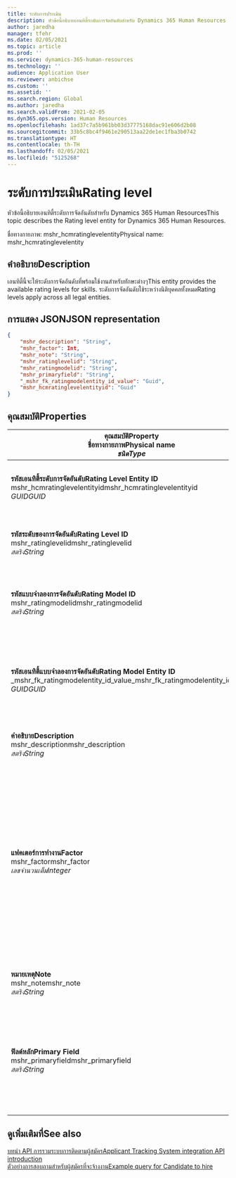 ```yaml
---
title: ระดับการประเมิน
description: หัวข้อนี้อธิบายเอนทิตี้ระดับการจัดอันดับสำหรับ Dynamics 365 Human Resources
author: jaredha
manager: tfehr
ms.date: 02/05/2021
ms.topic: article
ms.prod: ''
ms.service: dynamics-365-human-resources
ms.technology: ''
audience: Application User
ms.reviewer: anbichse
ms.custom: ''
ms.assetid: ''
ms.search.region: Global
ms.author: jaredha
ms.search.validFrom: 2021-02-05
ms.dyn365.ops.version: Human Resources
ms.openlocfilehash: 1ad37c7a5b961bb03d37775168dac91e606d2b08
ms.sourcegitcommit: 33b5c8bc4f9461e290513aa22de1ec1fba3b0742
ms.translationtype: HT
ms.contentlocale: th-TH
ms.lasthandoff: 02/05/2021
ms.locfileid: "5125268"
---
```

# <a name="rating-level"></a><span data-ttu-id="3a2a1-103">ระดับการประเมิน</span><span class="sxs-lookup"><span data-stu-id="3a2a1-103">Rating level</span></span>

<span data-ttu-id="3a2a1-104">หัวข้อนี้อธิบายเอนทิตี้ระดับการจัดอันดับสำหรับ Dynamics 365 Human Resources</span><span class="sxs-lookup"><span data-stu-id="3a2a1-104">This topic describes the Rating level entity for Dynamics 365 Human Resources.</span></span>

<span data-ttu-id="3a2a1-105">ชื่อทางกายภาพ: mshr_hcmratinglevelentity</span><span class="sxs-lookup"><span data-stu-id="3a2a1-105">Physical name: mshr_hcmratinglevelentity</span></span>

## <a name="description"></a><span data-ttu-id="3a2a1-106">คำอธิบาย</span><span class="sxs-lookup"><span data-stu-id="3a2a1-106">Description</span></span>

<span data-ttu-id="3a2a1-107">เอนทิตี้นี้จะให้ระดับการจัดอันดับที่พร้อมใช้งานสำหรับทักษะต่างๆ</span><span class="sxs-lookup"><span data-stu-id="3a2a1-107">This entity provides the available rating levels for skills.</span></span> <span data-ttu-id="3a2a1-108">ระดับการจัดอันดับใช้ระหว่างนิติบุคคลทั้งหมด</span><span class="sxs-lookup"><span data-stu-id="3a2a1-108">Rating levels apply across all legal entities.</span></span>

## <a name="json-representation"></a><span data-ttu-id="3a2a1-109">การแสดง JSON</span><span class="sxs-lookup"><span data-stu-id="3a2a1-109">JSON representation</span></span>

```json
{
    "mshr_description": "String",
    "mshr_factor": Int,
    "mshr_note": "String",
    "mshr_ratinglevelid": "String",
    "mshr_ratingmodelid": "String",
    "mshr_primaryfield": "String",
    "_mshr_fk_ratingmodelentity_id_value": "Guid",
    "mshr_hcmratinglevelentityid": "Guid"
}
```

## <a name="properties"></a><span data-ttu-id="3a2a1-110">คุณสมบัติ</span><span class="sxs-lookup"><span data-stu-id="3a2a1-110">Properties</span></span>

| <span data-ttu-id="3a2a1-111">คุณสมบัติ</span><span class="sxs-lookup"><span data-stu-id="3a2a1-111">Property</span></span><br><span data-ttu-id="3a2a1-112">**ชื่อทางกายภาพ**</span><span class="sxs-lookup"><span data-stu-id="3a2a1-112">**Physical name**</span></span><br><span data-ttu-id="3a2a1-113">**_ชนิด_**</span><span class="sxs-lookup"><span data-stu-id="3a2a1-113">**_Type_**</span></span> | <span data-ttu-id="3a2a1-114">ใช้</span><span class="sxs-lookup"><span data-stu-id="3a2a1-114">Use</span></span> | <span data-ttu-id="3a2a1-115">คำอธิบาย</span><span class="sxs-lookup"><span data-stu-id="3a2a1-115">Description</span></span> |
| --- | --- | --- |
| <span data-ttu-id="3a2a1-116">**รหัสเอนทิตี้ระดับการจัดอันดับ**</span><span class="sxs-lookup"><span data-stu-id="3a2a1-116">**Rating Level Entity ID**</span></span><br><span data-ttu-id="3a2a1-117">mshr_hcmratinglevelentityid</span><span class="sxs-lookup"><span data-stu-id="3a2a1-117">mshr_hcmratinglevelentityid</span></span><br><span data-ttu-id="3a2a1-118">*GUID*</span><span class="sxs-lookup"><span data-stu-id="3a2a1-118">*GUID*</span></span> | <span data-ttu-id="3a2a1-119">อ่านอย่างเดียว</span><span class="sxs-lookup"><span data-stu-id="3a2a1-119">Read-only</span></span><br><span data-ttu-id="3a2a1-120">จำเป็นต้องระบุ</span><span class="sxs-lookup"><span data-stu-id="3a2a1-120">Required</span></span><br><span data-ttu-id="3a2a1-121">ระบบถูกสร้างขึ้น</span><span class="sxs-lookup"><span data-stu-id="3a2a1-121">System-generated</span></span> | <span data-ttu-id="3a2a1-122">ตัวระบุเฉพาะที่ระบบสร้างขึ้นสำหรับระดับ</span><span class="sxs-lookup"><span data-stu-id="3a2a1-122">The system-generated unique identifier for the level.</span></span> |
| <span data-ttu-id="3a2a1-123">**รหัสระดับของการจัดอันดับ**</span><span class="sxs-lookup"><span data-stu-id="3a2a1-123">**Rating Level ID**</span></span><br><span data-ttu-id="3a2a1-124">mshr_ratinglevelid</span><span class="sxs-lookup"><span data-stu-id="3a2a1-124">mshr_ratinglevelid</span></span><br><span data-ttu-id="3a2a1-125">*สตริง*</span><span class="sxs-lookup"><span data-stu-id="3a2a1-125">*String*</span></span> | <span data-ttu-id="3a2a1-126">อ่าน/เขียน</span><span class="sxs-lookup"><span data-stu-id="3a2a1-126">Read/write</span></span><br><span data-ttu-id="3a2a1-127">จำเป็นต้องระบุ</span><span class="sxs-lookup"><span data-stu-id="3a2a1-127">Required</span></span> | <span data-ttu-id="3a2a1-128">ตัวระบุเฉพาะที่ผู้ใช้สามารถอ่านได้สำหรับระดับ</span><span class="sxs-lookup"><span data-stu-id="3a2a1-128">User-readable unique identifier for the level.</span></span> |
| <span data-ttu-id="3a2a1-129">**รหัสแบบจำลองการจัดอันดับ**</span><span class="sxs-lookup"><span data-stu-id="3a2a1-129">**Rating Model ID**</span></span><br><span data-ttu-id="3a2a1-130">mshr_ratingmodelid</span><span class="sxs-lookup"><span data-stu-id="3a2a1-130">mshr_ratingmodelid</span></span><br><span data-ttu-id="3a2a1-131">*สตริง*</span><span class="sxs-lookup"><span data-stu-id="3a2a1-131">*String*</span></span> | <span data-ttu-id="3a2a1-132">อ่าน/เขียน</span><span class="sxs-lookup"><span data-stu-id="3a2a1-132">Read/write</span></span><br><span data-ttu-id="3a2a1-133">จำเป็นต้องระบุ</span><span class="sxs-lookup"><span data-stu-id="3a2a1-133">Required</span></span> | <span data-ttu-id="3a2a1-134">แบบจำลองการจัดอันดับซึ่งระดับการจัดอันดับเป็นสมาชิกอยู่</span><span class="sxs-lookup"><span data-stu-id="3a2a1-134">The rating model to which the rating level belongs.</span></span> |
| <span data-ttu-id="3a2a1-135">**รหัสเอนทิตี้แบบจำลองการจัดอันดับ**</span><span class="sxs-lookup"><span data-stu-id="3a2a1-135">**Rating Model Entity ID**</span></span><br><span data-ttu-id="3a2a1-136">_mshr_fk_ratingmodelentity_id_value</span><span class="sxs-lookup"><span data-stu-id="3a2a1-136">_mshr_fk_ratingmodelentity_id_value</span></span><br><span data-ttu-id="3a2a1-137">*GUID*</span><span class="sxs-lookup"><span data-stu-id="3a2a1-137">*GUID*</span></span> | <span data-ttu-id="3a2a1-138">อ่านอย่างเดียว</span><span class="sxs-lookup"><span data-stu-id="3a2a1-138">Read-only</span></span><br><span data-ttu-id="3a2a1-139">จำเป็นต้องระบุ</span><span class="sxs-lookup"><span data-stu-id="3a2a1-139">Required</span></span><br><span data-ttu-id="3a2a1-140">คีย์นอก: mshr_hcmratingmodelentityid ของ mshr_hcmratingmodelentity</span><span class="sxs-lookup"><span data-stu-id="3a2a1-140">Foreign key: mshr_hcmratingmodelentityid of mshr_hcmratingmodelentity</span></span> | <span data-ttu-id="3a2a1-141">ตัวระบุที่สร้างขึ้นสำหรับแบบจำลองการจัดอันดับซึ่งระดับการจัดอันดับเป็นสมาชิกอยู่</span><span class="sxs-lookup"><span data-stu-id="3a2a1-141">The system-generated identifier for the rating model to which the rating level belongs.</span></span> |
| <span data-ttu-id="3a2a1-142">**คำอธิบาย**</span><span class="sxs-lookup"><span data-stu-id="3a2a1-142">**Description**</span></span><br><span data-ttu-id="3a2a1-143">mshr_description</span><span class="sxs-lookup"><span data-stu-id="3a2a1-143">mshr_description</span></span><br><span data-ttu-id="3a2a1-144">*สตริง*</span><span class="sxs-lookup"><span data-stu-id="3a2a1-144">*String*</span></span> | <span data-ttu-id="3a2a1-145">อ่าน/เขียน</span><span class="sxs-lookup"><span data-stu-id="3a2a1-145">Read/write</span></span><br><span data-ttu-id="3a2a1-146">จำเป็นต้องระบุ</span><span class="sxs-lookup"><span data-stu-id="3a2a1-146">Required</span></span> | <span data-ttu-id="3a2a1-147">คำอธิบายของระดับการจัดอันดับ</span><span class="sxs-lookup"><span data-stu-id="3a2a1-147">The description of the rating level.</span></span> |
| <span data-ttu-id="3a2a1-148">**แฟคเตอร์การทำงาน**</span><span class="sxs-lookup"><span data-stu-id="3a2a1-148">**Factor**</span></span><br><span data-ttu-id="3a2a1-149">mshr_factor</span><span class="sxs-lookup"><span data-stu-id="3a2a1-149">mshr_factor</span></span><br><span data-ttu-id="3a2a1-150">*เลขจำนวนเต็ม*</span><span class="sxs-lookup"><span data-stu-id="3a2a1-150">*Integer*</span></span> | <span data-ttu-id="3a2a1-151">อ่าน/เขียน</span><span class="sxs-lookup"><span data-stu-id="3a2a1-151">Read/write</span></span><br><span data-ttu-id="3a2a1-152">จำเป็นต้องระบุ</span><span class="sxs-lookup"><span data-stu-id="3a2a1-152">Required</span></span> | <span data-ttu-id="3a2a1-153">ตัวคูณสำหรับระดับการจัดอันดับ</span><span class="sxs-lookup"><span data-stu-id="3a2a1-153">The factor for the rating level.</span></span> <span data-ttu-id="3a2a1-154">เมื่อคุณเปรียบเทียบรายการที่มีหมายเลขที่แตกต่างกันของระดับการจัดอันดับ ตัวคูณจะใช้เพื่อปรับคะแนนให้เป็นค่าปกติ</span><span class="sxs-lookup"><span data-stu-id="3a2a1-154">When you compare items with a different number of rating levels, the factor is used to normalize the scores.</span></span> <span data-ttu-id="3a2a1-155">ค่าต้องเป็นเลขจํานวนเต็มระหว่าง 0 ถึง 9</span><span class="sxs-lookup"><span data-stu-id="3a2a1-155">The value must be an integer between 0 and 9.</span></span> |
| <span data-ttu-id="3a2a1-156">**หมายเหตุ**</span><span class="sxs-lookup"><span data-stu-id="3a2a1-156">**Note**</span></span><br><span data-ttu-id="3a2a1-157">mshr_note</span><span class="sxs-lookup"><span data-stu-id="3a2a1-157">mshr_note</span></span><br><span data-ttu-id="3a2a1-158">*สตริง*</span><span class="sxs-lookup"><span data-stu-id="3a2a1-158">*String*</span></span> | <span data-ttu-id="3a2a1-159">อ่าน/เขียน</span><span class="sxs-lookup"><span data-stu-id="3a2a1-159">Read/write</span></span><br><span data-ttu-id="3a2a1-160">ไม่จำเป็นต้องระบุ</span><span class="sxs-lookup"><span data-stu-id="3a2a1-160">Optional</span></span> | <span data-ttu-id="3a2a1-161">หมายเหตุใดๆที่สัมพันธ์กับระดับการจัดอันดับ</span><span class="sxs-lookup"><span data-stu-id="3a2a1-161">Any notes associated with the rating level.</span></span> |
| <span data-ttu-id="3a2a1-162">**ฟิลด์หลัก**</span><span class="sxs-lookup"><span data-stu-id="3a2a1-162">**Primary Field**</span></span><br><span data-ttu-id="3a2a1-163">mshr_primaryfield</span><span class="sxs-lookup"><span data-stu-id="3a2a1-163">mshr_primaryfield</span></span><br><span data-ttu-id="3a2a1-164">*สตริง*</span><span class="sxs-lookup"><span data-stu-id="3a2a1-164">*String*</span></span> | <span data-ttu-id="3a2a1-165">อ่านอย่างเดียว</span><span class="sxs-lookup"><span data-stu-id="3a2a1-165">Read-only</span></span><br><span data-ttu-id="3a2a1-166">จำเป็นต้องระบุ</span><span class="sxs-lookup"><span data-stu-id="3a2a1-166">Required</span></span> | <span data-ttu-id="3a2a1-167">ฟิลด์ที่จะใช้เป็นตัวระบุของเรกคอร์ดเอนทิตี้</span><span class="sxs-lookup"><span data-stu-id="3a2a1-167">Field to be used as an identifier of the entity record.</span></span> <span data-ttu-id="3a2a1-168">ชุดของรหัสระดับการจัดอันดับและรหัสแบบจำลองการจัดอันดับ</span><span class="sxs-lookup"><span data-stu-id="3a2a1-168">Combination of rating level ID and rating model ID.</span></span> |

## <a name="see-also"></a><span data-ttu-id="3a2a1-169">ดูเพิ่มเติมที่</span><span class="sxs-lookup"><span data-stu-id="3a2a1-169">See also</span></span>

[<span data-ttu-id="3a2a1-170">บทนํา API การรวมระบบการติดตามผู้สมัคร</span><span class="sxs-lookup"><span data-stu-id="3a2a1-170">Applicant Tracking System integration API introduction</span></span>](hr-admin-integration-ats-api-introduction.md)<br>
[<span data-ttu-id="3a2a1-171">ตัวอย่างการสอบถามสำหรับผู้สมัครที่จะจ้างงาน</span><span class="sxs-lookup"><span data-stu-id="3a2a1-171">Example query for Candidate to hire</span></span>](hr-admin-integration-ats-api-candidate-to-hire-example-query.md)

